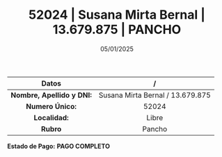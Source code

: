 ﻿---
title: 52024 | Susana Mirta Bernal | 13.679.875 | PANCHO
date: 05/01/2025
draft: false
tags: ['libre', 'titular', 'pancho']
---

|          **Datos**          |  /  |
|:---------------------------:|:---:|
| **Nombre, Apellido y DNI:** | Susana Mirta Bernal / 13.679.875 |
|      **Numero Único:**      | 52024 |
|        **Localidad:**       | Libre |
|          **Rubro**          | Pancho |

**Estado de Pago:** **PAGO COMPLETO**
